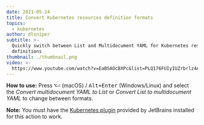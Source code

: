 ```yaml
---
date: 2021-05-24
title: Convert Kubernetes resources definition formats
topics:
  - kubernetes
author: dlsniper
subtitle: >-
  Quickly switch between List and Multidocument YAML for Kubernetes resource
  definitions
thumbnail: ./thumbnail.png
video: >-
  https://www.youtube.com/watch?v=EaBSAOcBXPc&list=PLQ176FUIyIUZrbrlz4AY1V8VzBJKZyVlW&index=23
---
```


**How to use:**
Press <kbd>⌥⏎</kbd> (macOS) / <kbd>Alt+Enter</kbd> (Windows/Linux) and select the _Convert multidocument YAML to List_ or _Convert List to multidocument YAML_ to change between formats.

**Note:** You must have the <a href="https://plugins.jetbrains.com/plugin/10485-kubernetes">Kubernetes plugin</a> provided by JetBrains installed for this action to work.
